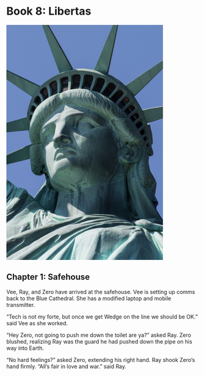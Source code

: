 # Book 8: Libertas

![Libertas](images/libertas.jpeg)

## Chapter 1: Safehouse

Vee, Ray, and Zero have arrived at the safehouse. Vee is setting up comms back to the Blue Cathedral. She has a modified laptop and mobile transmitter. 

“Tech is not my forte, but once we get Wedge on the line we should be OK.” said Vee as she worked.

“Hey Zero, not going to push me down the toilet are ya?” asked Ray. Zero blushed, realizing Ray was the guard he had pushed down the pipe on his way into Earth.

“No hard feelings?” asked Zero, extending his right hand. Ray shook Zero’s hand firmly. “All’s fair in love and war.” said Ray.
